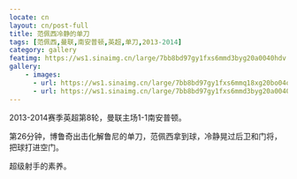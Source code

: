 ```yaml
---
locate: cn
layout: cn/post-full
title: 范佩西冷静的单刀
tags: [范佩西,曼联,南安普顿,英超,单刀,2013-2014]
category: gallery
featimg: https://ws1.sinaimg.cn/large/7bb8bd97gy1fxs6mmd3byg20a0040hdv.gif
gallery:
    - images:
      - url: https://ws1.sinaimg.cn/large/7bb8bd97gy1fxs6mmq18xg20bo04o7wj.gif
      - url: https://ws1.sinaimg.cn/large/7bb8bd97gy1fxs6mmd3byg20a0040hdv.gif
---
```


2013-2014赛季英超第8轮，曼联主场1-1南安普顿。

第26分钟，博鲁奇出击化解鲁尼的单刀，范佩西拿到球，冷静晃过后卫和门将，把球打进空门。

超级射手的素养。
